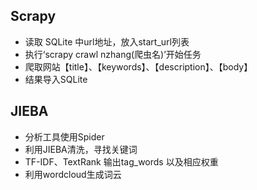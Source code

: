 ## Scrapy
- 读取 SQLite 中url地址，放入start_url列表
- 执行‘scrapy crawl nzhang(爬虫名)’开始任务
- 爬取网站【title】、【keywords】、【description】、【body】
- 结果导入SQLite

## JIEBA
- 分析工具使用Spider
- 利用JIEBA清洗，寻找关键词
- TF-IDF、TextRank 输出tag_words 以及相应权重
- 利用wordcloud生成词云
